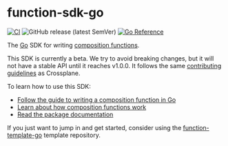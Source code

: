 # function-sdk-go
[![CI](https://github.com/crossplane/function-sdk-go/actions/workflows/ci.yml/badge.svg)](https://github.com/crossplane/function-sdk-go/actions/workflows/ci.yml) ![GitHub release (latest SemVer)](https://img.shields.io/github/release/crossplane/function-sdk-go) [![Go Reference](https://pkg.go.dev/badge/github.com/crossplane/function-sdk-go.svg)](https://pkg.go.dev/github.com/crossplane/function-sdk-go)

The [Go][go] SDK for writing [composition functions][functions].

This SDK is currently a beta. We try to avoid breaking changes, but it will not
have a stable API until it reaches v1.0.0. It follows the same [contributing
guidelines] as Crossplane.

To learn how to use this SDK:

* [Follow the guide to writing a composition function in Go][function guide]
* [Learn about how composition functions work][functions]
* [Read the package documentation][package docs]

If you just want to jump in and get started, consider using the
[function-template-go] template repository.

[go]: https://go.dev
[functions]: https://docs.crossplane.io/latest/concepts/composition-functions
[contributing guidelines]: https://github.com/crossplane/crossplane/tree/master/contributing
[function guide]: https://docs.crossplane.io/knowledge-base/guides/write-a-composition-function-in-go
[package docs]: https://pkg.go.dev/github.com/crossplane/function-sdk-go
[function-template-go]: https://github.com/crossplane/function-template-go

